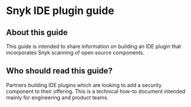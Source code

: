 # Snyk IDE plugin guide

## About this guide <a href="#61b934b4-4251-42a2-89a8-bee72600ab8a" id="61b934b4-4251-42a2-89a8-bee72600ab8a"></a>

This guide is intended to share information on building an IDE plugin that incorporates Snyk scanning of open source components.

## Who should read this guide? <a href="#c59f2e68-22b4-4628-aa66-1e5d5da84926" id="c59f2e68-22b4-4628-aa66-1e5d5da84926"></a>

Partners building IDE plugins which are looking to add a security component to their offering. This is a technical how-to document intended mainly for engineering and product teams.

